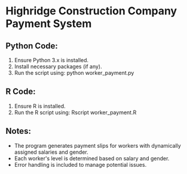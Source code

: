 # Highridge Construction Company Payment System 

## Python Code:
1. Ensure Python 3.x is installed.
2. Install necessary packages (if any).
3. Run the script using:
    python worker_payment.py

## R Code:
1. Ensure R is installed.
2. Run the R script using:
    Rscript worker_payment.R

## Notes:
- The program generates payment slips for workers with dynamically assigned salaries and gender.
- Each worker's level is determined based on salary and gender.
- Error handling is included to manage potential issues.

